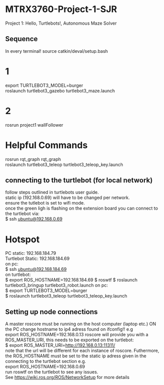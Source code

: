 # MTRX3760-Project-1-SJR
Project 1: Hello, Turtlebots!, Autonomous Maze Solver

## Sequence
In every terminal!
source catkin/deval/setup.bash

# 1
export TURTLEBOT3_MODEL=burger  
roslaunch turtlebot3_gazebo turtlebot3_maze.launch  

# 2 
rosrun project1 wallFollower

# Helpful Commands
rosrun rqt_graph rqt_graph  
roslaunch turtlebot3_teleop turtlebot3_teleop_key.launch

## connecting to the turtlebot (for local network)
follow steps outlined in turtlebots user guide.  
static ip (192.168.0.69) will have to be changed per network.   
ensure the tutlebot is set to wifi mode.  
once the green ligh is flashing on the extension board
you can connect to the turtlebot via:  
$ ssh ubuntu@192.168.0.69  
# Hotspot
PC static: 192.168.184.79  
Turtlebot Static: 192.168.184.69  
on pc:  
$ ssh ubuntu@192.168.184.69  
on turtlebot:  
$ export ROS_HOSTNAME=192.168.184.69
$ roswtf
$ roslaunch turtlebot3_bringup turtlebot3_robot.launch
on pc:  
$ export TURTLEBOT3_MODEL=burger  
$ roslaunch turtlebot3_teleop turtlebot3_teleop_key.launch  

## Setting up node connections
A master roscore must be running on the host computer (laptop etc.)
ON the PC change hostname to ip4 adress found on ifconfig!! e.g   
export ROS_HOSTNAME=192.168.0.13
roscore will provide you with a ROS_MASTER_URI, this needs to be exported on the turtlebot:  
$ export ROS_MASTER_URI=http://192.168.0.13:11311/  
note that the url will be different for each instance of roscore.
Futhermore, the ROS_HOSTNAME must be set to the static ip adress given in the connecting to the turtlebot section e.g.  
export ROS_HOSTNAME=192.168.0.69  
run roswtf on the turtlebot to see any issues.  
See https://wiki.ros.org/ROS/NetworkSetup for more details  






